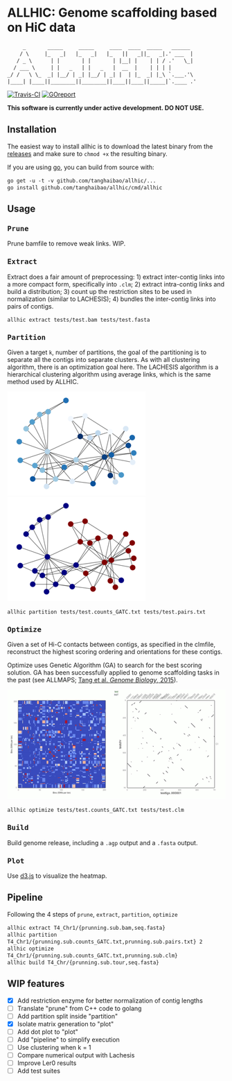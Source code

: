 # ALLHIC: Genome scaffolding based on HiC data

         _       _____     _____     ____  ____  _____   ______
        / \     |_   _|   |_   _|   |_   ||   _||_   _|.' ___  |
       / _ \      | |       | |       | |__| |    | | / .'   \_|
      / ___ \     | |   _   | |   _   |  __  |    | | | |
    _/ /   \ \_  _| |__/ | _| |__/ | _| |  | |_  _| |_\ `.___.'\
    |____| |____||________||________||____||____||_____|`.____ .'

[![Travis-CI](https://travis-ci.org/tanghaibao/allhic.svg?branch=master)](https://travis-ci.org/tanghaibao/allhic)
[![GOreport](https://goreportcard.com/badge/github.com/tanghaibao/allhic)](https://goreportcard.com/report/github.com/tanghaibao/allhic)

**This software is currently under active development. DO NOT USE.**

## Installation

The easiest way to install allhic is to download the latest binary from
the [releases](https://github.com/tanghaibao/allhic/releases) and make sure to
`chmod +x` the resulting binary.

If you are using [go](https://github.com/golang/go), you can build from source with:

```console
go get -u -t -v github.com/tanghaibao/allhic/...
go install github.com/tanghaibao/allhic/cmd/allhic
```

## Usage

### <kbd>Prune</kbd>

Prune bamfile to remove weak links. WIP.

### <kbd>Extract</kbd>

Extract does a fair amount of preprocessing: 1) extract inter-contig links into a more compact form, specifically into `.clm`; 2) extract intra-contig links and build a distribution; 3) count up the restriction sites to be used in normalization (similar to LACHESIS); 4) bundles the inter-contig links into pairs of contigs.

```console
allhic extract tests/test.bam tests/test.fasta
```

### <kbd>Partition</kbd>

Given a target `k`, number of partitions, the goal of the partitioning
is to separate all the contigs into separate clusters. As with all
clustering algorithm, there is an optimization goal here. The
LACHESIS algorithm is a hierarchical clustering algorithm using
average links, which is the same method used by ALLHIC.

![networkbefore](script/graph-s.png)
![networkafter](script/graph-s.partitioned.png)

```console
allhic partition tests/test.counts_GATC.txt tests/test.pairs.txt
```

### <kbd>Optimize</kbd>

Given a set of Hi-C contacts between contigs, as specified in the
clmfile, reconstruct the highest scoring ordering and orientations
for these contigs.

Optimize uses Genetic Algorithm (GA) to search for the best scoring solution. GA has been successfully applied to genome scaffolding tasks in the past (see ALLMAPS; [Tang et al. *Genome Biology*, 2015](https://genomebiology.biomedcentral.com/articles/10.1186/s13059-014-0573-1)).

![ga](tests/test-movie.gif)

```console
allhic optimize tests/test.counts_GATC.txt tests/test.clm
```

### <kbd>Build</kbd>

Build genome release, including a `.agp` output and a `.fasta` output.

### <kbd>Plot</kbd>

Use [d3.js](https://d3js.org/) to visualize the heatmap.

## Pipeline

Following the 4 steps of `prune`, `extract`, `partition`, `optimize`

```console
allhic extract T4_Chr1/{prunning.sub.bam,seq.fasta}
allhic partition T4_Chr1/{prunning.sub.counts_GATC.txt,prunning.sub.pairs.txt} 2
allhic optimize T4_Chr1/{prunning.sub.counts_GATC.txt,prunning.sub.clm}
allhic build T4_Chr/{prunning.sub.tour,seq.fasta}
```

## WIP features

- [x] Add restriction enzyme for better normalization of contig lengths
- [ ] Translate "prune" from C++ code to golang
- [ ] Add partition split inside "partition"
- [x] Isolate matrix generation to "plot"
- [ ] Add dot plot to "plot"
- [ ] Add "pipeline" to simplify execution
- [ ] Use clustering when k = 1
- [ ] Compare numerical output with Lachesis
- [ ] Improve Ler0 results
- [ ] Add test suites
